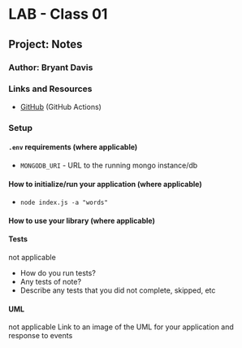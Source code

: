 # LAB - Class 01

## Project: Notes

### Author: Bryant Davis

### Links and Resources

- [GitHub](https://github.com/BryantDavis-401-advanced-javascript/notes) (GitHub Actions)


### Setup

#### `.env` requirements (where applicable)


- `MONGODB_URI` - URL to the running mongo instance/db

#### How to initialize/run your application (where applicable)

- `node index.js -a "words"`

#### How to use your library (where applicable)

#### Tests
not applicable
- How do you run tests?
- Any tests of note?
- Describe any tests that you did not complete, skipped, etc

#### UML
not applicable
Link to an image of the UML for your application and response to events
